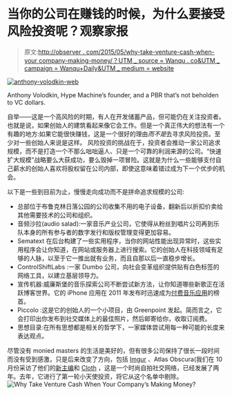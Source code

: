 # 当你的公司在赚钱的时候，为什么要接受风险投资呢？观察家报

> 原文:[http://observer . com/2015/05/why-take-venture-cash-when-your company-making-money/？UTM _ source = Wanqu . co&UTM _ campaign = Wanqu+Daily&UTM _ medium = website](http://observer.com/2015/05/why-take-venture-cash-when-your-companys-making-money/?utm_source=wanqu.co&utm_campaign=Wanqu+Daily&utm_medium=website)



[![anthony-volodkin-web](../Images/67b959739222b5556702df9d58be91c9.png)](https://observer-media.go-vip.net/wp-content/uploads/sites/2/2011/05/anthony-volodkin-web.jpg)

Anthony Volodkin, Hype Machine’s founder, and a PBR that’s not beholden to VC dollars.



自举——这是一个高风险的时期，有人在开发储蓄产品，但可能仍在关注投资者。也就是说，如果创始人的建筑看起来像它会工作。但是一个真正伟大的想法有一个有趣的地方:如果它能很快赚钱，这是一个很好的理由*而不是*去寻求风险投资。至少对一些创始人来说是这样。
风险投资的挑战在于，投资者会推动一家公司追求规模，而不是打造一个不那么咄咄逼人、只是一个可靠的利润来源的公司。“快速扩大规模”战略要么大获成功，要么毁掉一项冒险。这就是为什么一些能够支付自己薪水的创始人喜欢将股权留在公司内部，即使这意味着错过成为下一个优步的机会。

以下是一些到目前为止，慢慢走向成功而不是拼命追求规模的公司:

*   总部位于布鲁克林日落公园的公司收集不用的电子设备，翻新后以折扣价卖给其他需要技术的公司和组织。
*   音频沙拉(audio salad):一家音乐产业公司，它使得从粉丝到唱片公司再到乐队本身的所有参与者的数字发行和版权管理变得更加容易。
*   Sematext 在后台构建了一些实用程序，当你的网站性能出现异常时，这些实用程序会让你知道，在网站或服务器上进行搜索。它的创始人在科技领域有足够的人脉，以至于它一推出就有业务，而且自那以后一直稳步增长。
*   ControlShiftLabs :一家 Dumbo 公司，向社会变革组织提供贴有白色标签的网络工具，以建立基层领导力。
*   宣传机器:威廉斯堡的音乐探索公司不断尝试新方法，让你知道哪些新歌正在活跃博客世界。它的 iPhone 应用在 2011 年发布时迅速成为[付费音乐应用](http://observer.com/2011/05/for-hypmachine-iphone-is-cash-register-android-is-sandbox/)的榜首。
*   Piccolo :这是它的创始人的一个小项目，由 Greenpoint 发起。简而言之，它会打印出你发布到社交媒体上的最佳照片，然后邮寄给你，收取订阅费。
*   思想目录:在所有思想都是相关的哲学下，一家媒体尝试用每一种可能的长度来表达观点。

尽管没有 monied masters 的生活是美好的，但有很多公司保持了很长一段时间而没有受到感激，只是后来改变了方向，包括 [Imgur](http://observer.com/2014/07/inside-look-imgur-reveals-redesign-announces-plans-for-a-convention/) 、Atlas Obscura(我们在 10 月份采访了他们的[新主编](http://observer.com/2014/10/david-plotz-becomes-ceo-of-atlas-obscura/)和 [Cloth](http://clothapp.com) ，这是一个时尚自拍社交网络，已经发展了两年。去年，它进行了第一轮小天使投资，将它从这个名单中剔除。![Why Take Venture Cash When Your Company’s Making Money?](../Images/e5118b66c2d9e9c69159049a7cc38e91.png)

